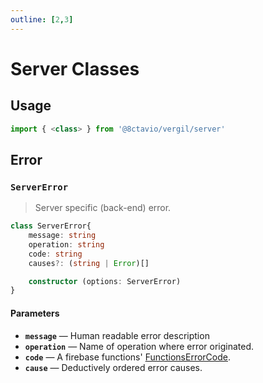 ```yaml
---
outline: [2,3]
---
```


# Server Classes

## Usage

```js
import { <class> } from '@8ctavio/vergil/server'
```

## Error

<!---------------------------------------------------
-------------------- ServerError --------------------
---------------------------------------------------->
### `ServerError`

> Server specific (back-end) error.

```ts
class ServerError{
    message: string
    operation: string
    code: string
    causes?: (string | Error)[]

    constructor (options: ServerError)
}
```

#### Parameters

- **`message`** — Human readable error description
- **`operation`** — Name of operation where error originated.
- **`code`** — A firebase functions' [FunctionsErrorCode](https://firebase.google.com/docs/reference/node/firebase.functions#functionserrorcode).
- **`cause`** — Deductively ordered error causes.